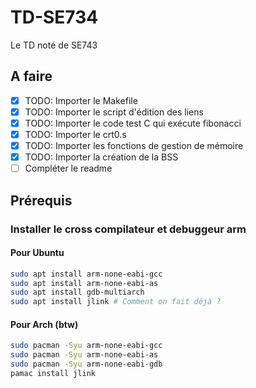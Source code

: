 # TD-SE734
Le TD noté de SE743

## A faire

- [x] TODO: Importer le Makefile
- [x] TODO: Importer le script d'édition des liens
- [x] TODO: Importer le code test C qui exécute fibonacci
- [x] TODO: Importer le crt0.s
- [x] TODO: Importer les fonctions de gestion de mémoire
- [x] TODO: Importer la création de la BSS
- [ ] Compléter le readme

## Prérequis

### Installer le cross compilateur et debuggeur arm
#### Pour Ubuntu
```sh
sudo apt install arm-none-eabi-gcc
sudo apt install arm-none-eabi-as
sudo apt install gdb-multiarch
sudo apt install jlink # Comment on fait déjà ?
```
#### Pour Arch (btw)
```sh
sudo pacman -Syu arm-none-eabi-gcc
sudo pacman -Syu arm-none-eabi-as
sudo pacman -Syu arm-none-eabi-gdb
pamac install jlink
```
